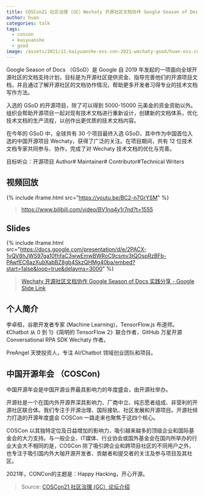 ```yaml
---
title: COSCon21 社区治理 (GC）Wechaty 开源社区文档协作 Google Season of Docs 实践
author: huan
categories: talk
tags:
  - coscon
  - kaiyuanshe
  - gsod
image: /assets/2021/11-kaiyuanshe-oss-con-2021-wechaty-gsod/huan-oss-con-2021.webp
---
```


Google Season of Docs （GSoD）是 Google 自 2019 年发起的一项面向全球开源社区的文档支持计划，目标是为开源社区提供资金、指导完善他们的开源项目文档，并且通过了解开源社区的文档协作情况，帮助更多开发者习得专业的技术文档写作方法。

入选的 GSoD 的开源项目，除了可以得到 5000-15000 元美金的资金资助以外。组织会帮助开源项目一起对现有技术文档进行重新设计，创建新的文档体系，优化技术文档的生产流程，以创作出更优质的技术文档内容。

在今年的 GSoD 中，全球共有 30 个项目最终入选 GSoD，其中作为中国首位入选的中国开源项目 Wechaty，获得了广泛的关注。在项目期间，共有 12 位技术文档专家共同参与、协作，完成了对 Wechaty 技术文档的优化与完善。

目标听众：开源项目 Author# Maintainer# Contributor#Technical Writers

## 视频回放

{% include iframe.html src="https://youtu.be/BC2-n7GrYSM" %}

> <https://www.bilibili.com/video/BV1nq4y1r7nd?t=1555>

## Slides

{% include iframe.html src="https://docs.google.com/presentation/d/e/2PACX-1vQV8hJWS97ga10fhfaC3wwEmwBWRoC9csmv3tQOspRzBFb-PAwfEC6azXubXabBZ8gb4SkzQHMg40ba/embed?start=false&loop=true&delayms=3000" %}

> [Wechaty 开源社区文档协作 Google Season of Docs 实践分享 - Google Slide Link](https://docs.google.com/presentation/d/119WsvvWP9ERFtkAqHLzEFquDsR073Mlh-j_JsOyVHPE/)

## 个人简介

李卓桓，谷歌开发者专家 (Machine Learning)，TensorFlow.js 布道师。《Chatbot 从 0 到 1》《简明的 TensorFlow 2》联合作者，GitHub 万星开源 Conversational RPA SDK Wechaty 作者。

PreAngel 天使投资人，专注 AI/Chatbot 领域创业团队和项目。

## 中国开源年会 （COSCon)

中国开源年会是中国开源业界最具影响力的年度盛会，由开源社举办。

开源社是一个在国内外开源界深具影响力、厂商中立、纯志愿者组成、非营利的开源社区联合体。我们专注于开源治理、国际接轨、社区发展和开源项目。开源社倾力打造的开源年度盛会 COSCon 一路走来也聚焦于这四个核心。

COSCon 以其独特定位及日益增加的影响力，吸引越来越多的顶级企业和国际基金会的大力支持。与一般企业、IT媒体、行业协会或国外基金会在国内所举办的行业大会大不相同的是，COSCon 除了吸引跨企业和跨项目社区的不同用户之外，也专注于吸引国内外大咖开源开发者、贡献者和提交者的关注及参与项目及其社区。

2021年，CONCon的主题是：Happy Hacking，开心开源。

> Source: [COSCon21 社区治理 (GC）论坛介绍](https://mp.weixin.qq.com/s/-VtRC3IsTBovQJQbWlF5xA)
